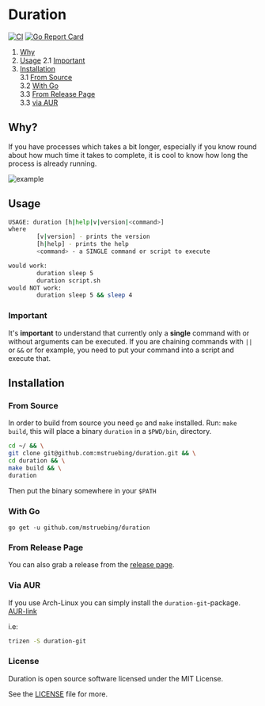 # Duration

[![CI](https://github.com/mstruebing/duration/actions/workflows/main.yml/badge.svg)](https://github.com/mstruebing/duration/actions/workflows/main.yml)
[![Go Report Card](https://goreportcard.com/badge/github.com/mstruebing/duration)](https://goreportcard.com/report/github.com/mstruebing/duration)

1. [Why](#why) 
2. [Usage](#usage) 
2.1 [Important](#important) 
3. [Installation](#installation)  
3.1 [From Source](#from-source)  
3.2 [With Go](#with-go)  
3.3 [From Release Page](#from-release-page)  
3.3 [via AUR](#via-aur)  

## Why?

If you have processes which takes a bit longer, especially if you know round about how much time it takes to complete, it is cool to know how long the process is already running.

![example](https://raw.githubusercontent.com/mstruebing/duration/master/example/example.gif "example")

## Usage

```sh 
USAGE: duration [h|help|v|version|<command>]
where
        [v|version] - prints the version
        [h|help] - prints the help
        <command> - a SINGLE command or script to execute

would work:
        duration sleep 5
        duration script.sh
would NOT work:
        duration sleep 5 && sleep 4
```


### Important

It's __important__ to understand that currently only a __single__  command with or without arguments can be executed. If you are chaining commands with `||` or `&&` or for example, you need to put your command into a script and execute that.

## Installation

### From Source

In order to build from source you need `go` and `make` installed.
Run: `make build`, this will place a binary `duration` in a `$PWD/bin`, directory.

```sh 
cd ~/ && \
git clone git@github.com:mstruebing/duration.git && \
cd duration && \
make build && \
duration
```

Then put the binary somewhere in your `$PATH`


### With Go

`go get -u github.com/mstruebing/duration`

### From Release Page

You can also grab a release from the [release page](https://github.com/mstruebing/duration/releases).

### Via AUR

If you use Arch-Linux you can simply install the `duration-git`-package.
[AUR-link](https://aur.archlinux.org/packages/duration-git/)

i.e:

```sh 
trizen -S duration-git 
```

### License

Duration is open source software licensed under the MIT License.

See the [LICENSE](./LICENSE) file for more.
